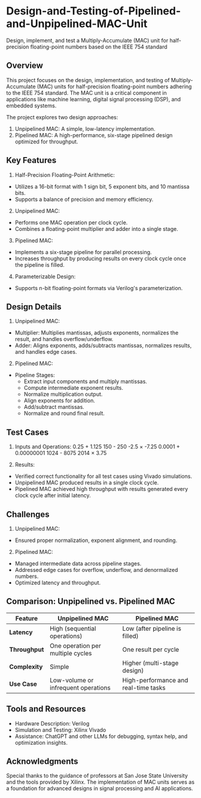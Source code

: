# Design-and-Testing-of-Pipelined-and-Unpipelined-MAC-Unit
Design, implement, and test a Multiply-Accumulate (MAC) unit for half-precision floating-point numbers based on the IEEE 754 standard
## Overview
This project focuses on the design, implementation, and testing of Multiply-Accumulate (MAC) units for half-precision floating-point numbers adhering to the IEEE 754 standard. The MAC unit is a critical component in applications like machine learning, digital signal processing (DSP), and embedded systems.

The project explores two design approaches:

1. Unpipelined MAC: A simple, low-latency implementation.
2. Pipelined MAC: A high-performance, six-stage pipelined design optimized for throughput.

## Key Features
1. Half-Precision Floating-Point Arithmetic:
* Utilizes a 16-bit format with 1 sign bit, 5 exponent bits, and 10 mantissa bits.
* Supports a balance of precision and memory efficiency.
  
2. Unpipelined MAC:
* Performs one MAC operation per clock cycle.
* Combines a floating-point multiplier and adder into a single stage.

3. Pipelined MAC:
* Implements a six-stage pipeline for parallel processing.
* Increases throughput by producing results on every clock cycle once the pipeline is filled.

4. Parameterizable Design:
* Supports n-bit floating-point formats via Verilog's parameterization.
## Design Details
1. Unpipelined MAC:
* Multiplier: Multiplies mantissas, adjusts exponents, normalizes the result, and handles overflow/underflow.
* Adder: Aligns exponents, adds/subtracts mantissas, normalizes results, and handles edge cases.

2. Pipelined MAC:
* Pipeline Stages:
  - Extract input components and multiply mantissas.
  - Compute intermediate exponent results.
  - Normalize multiplication output.
  - Align exponents for addition.
  - Add/subtract mantissas.
  - Normalize and round final result.
## Test Cases
1. Inputs and Operations:
  0.25 + 1.125
  150 - 250
  -2.5 × -7.25
  0.0001 + 0.00000001
  1024 - 8075
  2014 × 3.75

2. Results:
* Verified correct functionality for all test cases using Vivado simulations.
* Unpipelined MAC produced results in a single clock cycle.
* Pipelined MAC achieved high throughput with results generated every clock cycle after initial latency.

## Challenges
1. Unpipelined MAC:
* Ensured proper normalization, exponent alignment, and rounding.

2. Pipelined MAC:
* Managed intermediate data across pipeline stages.
* Addressed edge cases for overflow, underflow, and denormalized numbers.
* Optimized latency and throughput.

## Comparison: Unpipelined vs. Pipelined MAC

| **Feature**    | **Unpipelined MAC**         | **Pipelined MAC**          |
|-----------------|-----------------------------|-----------------------------|
| **Latency**     | High (sequential operations) | Low (after pipeline is filled) |
| **Throughput**  | One operation per multiple cycles | One result per cycle        |
| **Complexity**  | Simple                      | Higher (multi-stage design)  |
| **Use Case**    | Low-volume or infrequent operations | High-performance and real-time tasks |


## Tools and Resources
* Hardware Description: Verilog
* Simulation and Testing: Xilinx Vivado
* Assistance: ChatGPT and other LLMs for debugging, syntax help, and optimization insights.

## Acknowledgments
Special thanks to the guidance of professors at San Jose State University and the tools provided by Xilinx. The implementation of MAC units serves as a foundation for advanced designs in signal processing and AI applications.
  

